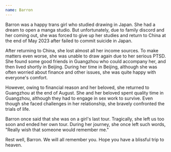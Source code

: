 ```yaml
---
name: Barron
---
```


Barron was a happy trans girl who studied drawing in Japan.
She had a dream to open a manga studio.
But unfortunately, due to family discord and her coming out, she was forced to give up her studies and return to China at the end of May 2023 after failed to commit suicide in Japan.

After returning to China, she lost almost all her income sources.
To make matters even worse, she was unable to draw again due to her serious PTSD.
She found some good friends in Guangzhou who could accompany her, and then lived shortly in Beijing. During her time in Beijing, although she was often worried about finance and other issues, she was quite happy with everyone's comfort.

However, owing to financial reason and her beloved, she returned to Guangzhou at the end of August. She and her beloved spent quality time in Guangzhou, although they had to engage in sex work to survive.
Even though she faced challenges in her relationship, she bravely confronted the trials of life. 

Barron once said that she was on a girl's last tour.
Tragically, she left us too soon and ended her own tour. During her journey, she once left such words, "Really wish that someone would remember me."

Rest well, Barron. We will all remember you.
Hope you have a blissful trip to heaven.
